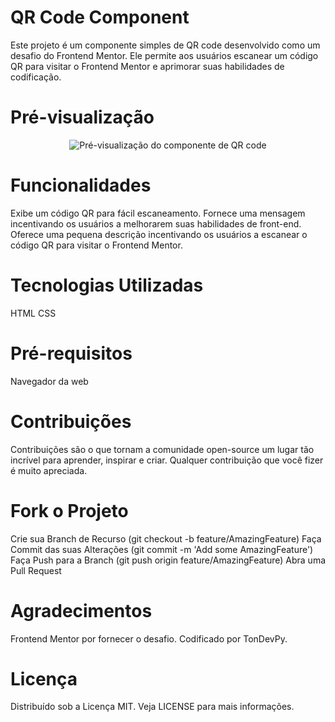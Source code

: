 # QR Code Component

Este projeto é um componente simples de QR code desenvolvido como um desafio do Frontend Mentor. Ele permite aos usuários escanear um código QR para visitar o Frontend Mentor e aprimorar suas habilidades de codificação.

# Pré-visualização
<div align="center">
  <img src="https://prnt.sc/7eSEbTQnMwMz" alt="Pré-visualização do componente de QR code">
</div>

# Funcionalidades
Exibe um código QR para fácil escaneamento.
Fornece uma mensagem incentivando os usuários a melhorarem suas habilidades de front-end.
Oferece uma pequena descrição incentivando os usuários a escanear o código QR para visitar o Frontend Mentor.

# Tecnologias Utilizadas
HTML
CSS


# Pré-requisitos
Navegador da web

# Contribuições
Contribuições são o que tornam a comunidade open-source um lugar tão incrível para aprender, inspirar e criar. Qualquer contribuição que você fizer é muito apreciada.

# Fork o Projeto
Crie sua Branch de Recurso (git checkout -b feature/AmazingFeature)
Faça Commit das suas Alterações (git commit -m 'Add some AmazingFeature')
Faça Push para a Branch (git push origin feature/AmazingFeature)
Abra uma Pull Request

# Agradecimentos
Frontend Mentor por fornecer o desafio.
Codificado por TonDevPy.

# Licença
Distribuído sob a Licença MIT. Veja LICENSE para mais informações.
